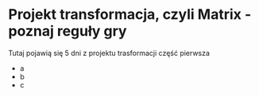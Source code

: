 # Projekt transformacja, czyli Matrix - poznaj reguły gry

Tutaj pojawią się 5 dni z projektu trasformacji  część pierwsza

- a
- b
- c
